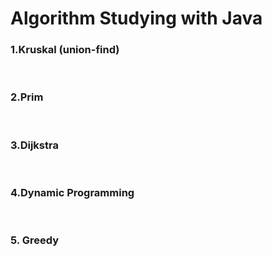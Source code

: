 <h1> Algorithm Studying with Java</h1>

<h3>1.Kruskal (union-find)  </h3> <br>

<h3>2.Prim </h3> <br> 

<h3>3.Dijkstra </h3> <br>

<h3>4.Dynamic Programming </h3> <br>

<h3>5. Greedy </h3> <br>

